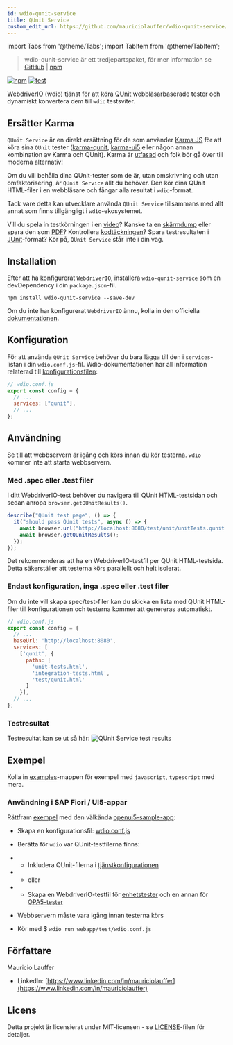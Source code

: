 ```yaml
---
id: wdio-qunit-service
title: QUnit Service
custom_edit_url: https://github.com/mauriciolauffer/wdio-qunit-service/edit/main/README.md
---
```


import Tabs from '@theme/Tabs';
import TabItem from '@theme/TabItem';

> wdio-qunit-service är ett tredjepartspaket, för mer information se [GitHub](https://github.com/mauriciolauffer/wdio-qunit-service) | [npm](https://www.npmjs.com/package/wdio-qunit-service)

[![npm](https://img.shields.io/npm/v/wdio-qunit-service)](https://www.npmjs.com/package/wdio-qunit-service) [![test](https://github.com/mauriciolauffer/wdio-qunit-service/actions/workflows/test.yml/badge.svg)](https://github.com/mauriciolauffer/wdio-qunit-service/actions/workflows/test.yml)

[WebdriverIO](https://webdriver.io/) (wdio) tjänst för att köra [QUnit](https://qunitjs.com/) webbläsarbaserade tester och dynamiskt konvertera dem till `wdio` testsviter.

## Ersätter Karma

`QUnit Service` är en direkt ersättning för de som använder [Karma JS](https://karma-runner.github.io/latest/index.html) för att köra sina `QUnit` tester ([karma-qunit](https://github.com/karma-runner/karma-qunit/), [karma-ui5](https://github.com/SAP/karma-ui5) eller någon annan kombination av Karma och QUnit). Karma är [utfasad](https://github.com/karma-runner/karma) och folk bör gå över till moderna alternativ!

Om du vill behålla dina QUnit-tester som de är, utan omskrivning och utan omfaktorisering, är `QUnit Service` allt du behöver. Den kör dina QUnit HTML-filer i en webbläsare och fångar alla resultat i `wdio`-format.

Tack vare detta kan utvecklare använda `QUnit Service` tillsammans med allt annat som finns tillgängligt i `wdio`-ekosystemet.

Vill du spela in testkörningen i en [video](https://webdriver.io/docs/wdio-video-reporter/)? Kanske ta en [skärmdump](https://webdriver.io/docs/api/browser/saveScreenshot/) eller spara den som [PDF](https://webdriver.io/docs/api/browser/savePDF/)? Kontrollera [kodtäckningen](https://www.npmjs.com/package/wdio-monocart-service)? Spara testresultaten i [JUnit](https://webdriver.io/docs/junit-reporter)-format? Kör på, `QUnit Service` står inte i din väg.

## Installation

Efter att ha konfigurerat `WebdriverIO`, installera `wdio-qunit-service` som en devDependency i din `package.json`-fil.

```shell
npm install wdio-qunit-service --save-dev
```

Om du inte har konfigurerat `WebdriverIO` ännu, kolla in den officiella [dokumentationen](https://webdriver.io/docs/gettingstarted).

## Konfiguration

För att använda `QUnit Service` behöver du bara lägga till den i `services`-listan i din `wdio.conf.js`-fil. Wdio-dokumentationen har all information relaterad till [konfigurationsfilen](https://webdriver.io/docs/configurationfile):

```js
// wdio.conf.js
export const config = {
  // ...
  services: ["qunit"],
  // ...
};
```

## Användning

Se till att webbservern är igång och körs innan du kör testerna. `wdio` kommer inte att starta webbservern.

### Med .spec eller .test filer

I ditt WebdriverIO-test behöver du navigera till QUnit HTML-testsidan och sedan anropa `browser.getQUnitResults()`.

```js
describe("QUnit test page", () => {
  it("should pass QUnit tests", async () => {
    await browser.url("http://localhost:8080/test/unit/unitTests.qunit.html");
    await browser.getQUnitResults();
  });
});
```

Det rekommenderas att ha en WebdriverIO-testfil per QUnit HTML-testsida. Detta säkerställer att testerna körs parallellt och helt isolerat.

### Endast konfiguration, inga .spec eller .test filer

Om du inte vill skapa spec/test-filer kan du skicka en lista med QUnit HTML-filer till konfigurationen och testerna kommer att genereras automatiskt.

```js
// wdio.conf.js
export const config = {
  // ...
  baseUrl: 'http://localhost:8080',
  services: [
    ['qunit', {
      paths: [
        'unit-tests.html',
        'integration-tests.html',
        'test/qunit.html'
      ]
    }],
  // ...
};
```

### Testresultat

Testresultat kan se ut så här:
![QUnit Service test results](https://github.com/mauriciolauffer/wdio-qunit-service/blob/main/./wdio-qunit-service-results.png?raw=true)

## Exempel

Kolla in [examples](https://github.com/mauriciolauffer/wdio-qunit-service/blob/main/./examples/)-mappen för exempel med `javascript`, `typescript` med mera.

### Användning i SAP Fiori / UI5-appar

Rättfram [exempel](https://github.com/mauriciolauffer/wdio-qunit-service/blob/main/./examples/openui5-sample-app/) med den välkända [openui5-sample-app](https://github.com/SAP/openui5-sample-app):

- Skapa en konfigurationsfil: [wdio.conf.js](https://github.com/mauriciolauffer/wdio-qunit-service/blob/main/./examples/openui5-sample-app/webapp/test/wdio.conf.js)

- Berätta för `wdio` var QUnit-testfilerna finns:

- - Inkludera QUnit-filerna i [tjänstkonfigurationen](https://github.com/mauriciolauffer/wdio-qunit-service/blob/main/./examples/openui5-sample-app-no-specs/webapp/test/wdio.conf.js)
- - eller
- - Skapa en WebdriverIO-testfil för [enhetstester](https://github.com/mauriciolauffer/wdio-qunit-service/blob/main/./examples/openui5-sample-app/webapp/test/unit/unit.test.js) och en annan för [OPA5-tester](https://github.com/mauriciolauffer/wdio-qunit-service/blob/main/./examples/openui5-sample-app/webapp/test/integration/opa.test.js)

- Webbservern måste vara igång innan testerna körs

- Kör med $ `wdio run webapp/test/wdio.conf.js`

## Författare

Mauricio Lauffer

- LinkedIn: [https://www.linkedin.com/in/mauriciolauffer](https://www.linkedin.com/in/mauriciolauffer)

## Licens

Detta projekt är licensierat under MIT-licensen - se [LICENSE](https://github.com/mauriciolauffer/wdio-qunit-service/blob/main/LICENSE)-filen för detaljer.